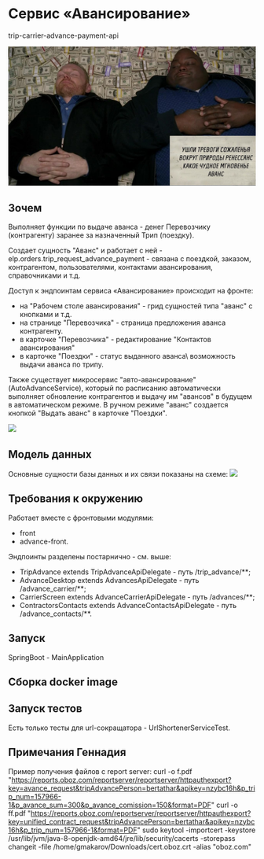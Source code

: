 # Сервис «Авансирование»
trip-carrier-advance-payment-api

![](advance.png)
## Зочем
Выполняет функции по выдаче аванса - денег Перевозчику (контрагенту) заранее за назначенный Трип (поездку).

Создает сущность "Аванс" и работает с ней - elp.orders.trip_request_advance_payment - связана с поездкой, заказом, контрагентом, пользователями, контактами авансирования, справочниками и т.д.

Доступ к эндпоинтам сервиса «Авансирование» происходит на фронте:

- на "Рабочем столе авансирования" - грид сущностей типа "аванс" с кнопками и т.д.
- на странице "Перевозчика" - страница предложения аванса контрагенту.
- в карточке "Перевозчика" - редактирование "Контактов авансирования"
- в карточке "Поездки" - статус выданного аванса\ возможность выдачи аванса по трипу.

Также существует микросервис "авто-авансирование" (AutoAdvanceService), который по расписанию автоматически выполняет обновление контрагентов и выдачу им "авансов" в будущем в автоматическом режиме. В ручном режиме "аванс" создается кнопкой "Выдать аванс" в карточке "Поездки".

![](schema.png)

## Модель данных
Основные сущности базы данных и их связи показаны на схеме:
![](model.jpg)

## Требования к окружению
Работает вместе с фронтовыми модулями:
- front 
- advance-front. 


Эндпоинты разделены постарнично - cм. выше:
- TripAdvance extends TripAdvanceApiDelegate - путь  /trip_advance/**;
- AdvanceDesktop extends AdvancesApiDelegate - путь  /advance_carrier/**; 
- CarrierScreen extends AdvanceCarrierApiDelegate - путь /advances/**;
- ContractorsContacts extends AdvanceContactsApiDelegate - путь /advance_contacts/**.


## Запуск
SpringBoot - MainApplication

## Сборка docker image

## Запуск тестов
Есть только тесты для url-сокращатора - UrlShortenerServiceTest.


## Примечания Геннадия
Пример получения файлов с report server:
curl -o f.pdf "https://reports.oboz.com/reportserver/reportserver/httpauthexport?key=avance_request&tripAdvancePerson=bertathar&apikey=nzybc16h&p_trip_num=157966-1&p_avance_sum=300&p_avance_comission=150&format=PDF"
curl -o ff.pdf "https://reports.oboz.com/reportserver/reportserver/httpauthexport?key=unified_contract_request&tripAdvancePerson=bertathar&apikey=nzybc16h&p_trip_num=157966-1&format=PDF"
sudo keytool -importcert -keystore /usr/lib/jvm/java-8-openjdk-amd64/jre/lib/security/cacerts -storepass changeit -file /home/gmakarov/Downloads/cert.oboz.crt -alias "oboz.com"
